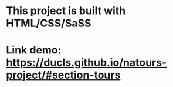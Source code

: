 # This project is built with HTML/CSS/SaSS
# Link demo: https://ducls.github.io/natours-project/#section-tours
